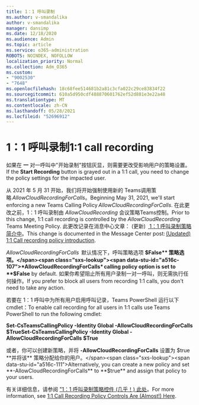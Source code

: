 ```yaml
---
title: 1：1 呼叫录制
ms.author: v-smandalika
author: v-smandalika
manager: dansimp
ms.date: 12/18/2020
ms.audience: Admin
ms.topic: article
ms.service: o365-administration
ROBOTS: NOINDEX, NOFOLLOW
localization_priority: Normal
ms.collection: Adm_O365
ms.custom:
- "9002530"
- "7648"
ms.openlocfilehash: 18c68fee514681b2a81c3cfa022c29ce83834f22
ms.sourcegitcommit: 610a5d950cdf488870601762ef52d881e3e22a48
ms.translationtype: MT
ms.contentlocale: zh-CN
ms.lasthandoff: 05/28/2021
ms.locfileid: "52696912"
---
```

# <a name="11-call-recording"></a><span data-ttu-id="a516c-102">1：1 呼叫录制</span><span class="sxs-lookup"><span data-stu-id="a516c-102">1:1 call recording</span></span>

<span data-ttu-id="a516c-103">如果在 **一** 对一呼叫中"开始录制"按钮灰显，则需要更改受影响用户的策略设置。</span><span class="sxs-lookup"><span data-stu-id="a516c-103">If the **Start Recording** button is grayed out in a 1:1 call, you need to change the policy settings for the impacted user.</span></span>   

<span data-ttu-id="a516c-104">从 2021 年 5 月 31 开始，我们将开始强制使用新的 Teams调用策略 *AllowCloudRecordingForCalls*。</span><span class="sxs-lookup"><span data-stu-id="a516c-104">Beginning May 31, 2021, we'll start enforcing a new Teams Calling Policy *AllowCloudRecordingForCalls*.</span></span> <span data-ttu-id="a516c-105">在此更改之前，1：1 呼叫录制由 *AllowCloudRecording* 会议策略Teams控制。</span><span class="sxs-lookup"><span data-stu-id="a516c-105">Prior to this change, 1:1 call recording is controlled by the *AllowCloudRecording* Teams Meeting Policy.</span></span> <span data-ttu-id="a516c-106">此更改记录在消息中心文章： (更新)  [ 1：1 呼叫录制策略简介中](https://portal.microsoft.com/Adminportal/Home?ref=MessageCenter/:/messages/MC238796)。</span><span class="sxs-lookup"><span data-stu-id="a516c-106">This change is documented in the Message Center post: [(Updated) 1:1 Call recording policy introduction](https://portal.microsoft.com/Adminportal/Home?ref=MessageCenter/:/messages/MC238796).</span></span>  

<span data-ttu-id="a516c-107">*AllowCloudRecordingForCalls*  默认情况下，呼叫策略选项 **$False** 策略选项。</span><span class="sxs-lookup"><span data-stu-id="a516c-107">*AllowCloudRecordingForCalls* calling policy option is set to **$False** by default.</span></span> <span data-ttu-id="a516c-108">如果你希望阻止所有用户录制一对一呼叫，则无需执行任何操作。</span><span class="sxs-lookup"><span data-stu-id="a516c-108">If you prefer to block all users from recording 1:1 calls, you don't need to take any action.</span></span>  

<span data-ttu-id="a516c-109">若要在 1：1 呼叫中为所有用户启用呼叫记录，Teams PowerShell 运行以下 cmdlet：</span><span class="sxs-lookup"><span data-stu-id="a516c-109">To enable call recording for all users in 1:1 calls use Teams PowerShell to run the following cmdlet:</span></span> 

<span data-ttu-id="a516c-110">**Set-CsTeamsCallingPolicy -Identity Global -AllowCloudRecordingForCalls $True**</span><span class="sxs-lookup"><span data-stu-id="a516c-110">**Set-CsTeamsCallingPolicy -Identity Global -AllowCloudRecordingForCalls $True**</span></span> 

<span data-ttu-id="a516c-111">或者，你可以创建新策略，并将 **-AllowCloudRecordingForCalls** 设置为 $true **并将该** 策略分配给你的用户。</span><span class="sxs-lookup"><span data-stu-id="a516c-111">Alternatively, you can create a new policy and set **-AllowCloudRecordingForCalls** to **$true** and assign that policy to your users.</span></span> 

<span data-ttu-id="a516c-112">有关详细信息，请参阅 ["1：1 呼叫录制策略控件 (几乎！) 此处](https://techcommunity.microsoft.com/t5/microsoft-teams-support/1-1-call-recording-policy-controls-are-almost-here/ba-p/2217668)。</span><span class="sxs-lookup"><span data-stu-id="a516c-112">For more information, see [1:1 Call Recording Policy Controls Are (Almost!) Here](https://techcommunity.microsoft.com/t5/microsoft-teams-support/1-1-call-recording-policy-controls-are-almost-here/ba-p/2217668).</span></span>
